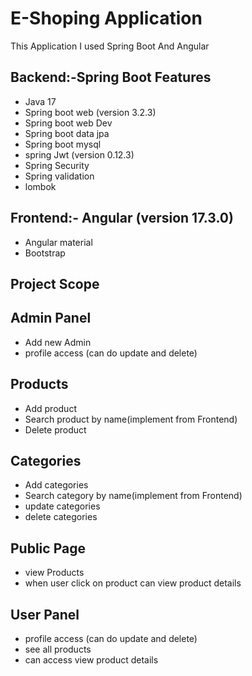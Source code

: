
# E-Shoping Application
This Application I used Spring Boot And Angular


## Backend:-Spring Boot Features

- Java 17
- Spring boot web (version 3.2.3)
- Spring boot web Dev
- Spring boot data jpa
- Spring boot mysql
- spring Jwt (version 0.12.3)
- Spring Security
- Spring validation
- lombok

## Frontend:- Angular (version 17.3.0)
- Angular material
- Bootstrap

## Project Scope
  ## Admin Panel
  - Add new Admin
  - profile access (can do update and delete)
  ## Products
  - Add product
  - Search product by name(implement from Frontend)
  - Delete product
  ## Categories
  - Add categories
  - Search category by name(implement from Frontend)
  - update categories
  - delete categories
   ## Public Page
   - view Products
   - when user click on product can view product details
   ## User Panel
   - profile access (can do update and delete)
   - see all products
   - can access view product details




